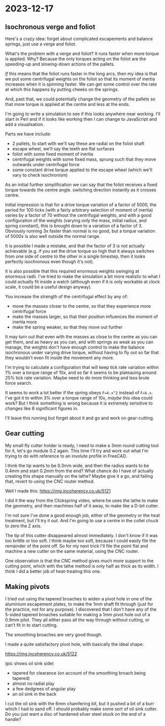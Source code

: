 # 2023-12-17

## Isochronous verge and foliot

Here's a crazy idea: forget about complicated escapements and balance springs, just use a verge and foliot.

What's the problem with a verge and foliot? It runs faster when more torque is applied. Why? Because the only torques
acting on the foliot are the speeding-up and slowing-down actions of the pallets.

*If* this means that the foliot runs faster in the long arcs, then my idea is that we put some centrifugal weights
on the foliot so that its moment of inertia increases when it is spinning faster. We can get some control over the rate at which
this happens by putting cheeks on the springs.

And, past that, we could potentially change the geometry of the pallets so that more torque is applied at the centre and
less at the ends.

I'm going to write a simulation to see if this looks anywhere near working. I'll start in Perl and if it looks like working
then I can change to JavaScript and add a visualisation.

Parts we have include:

 * 2 pallets, to start with we'll say these are radial on the foliot shaft
 * escape wheel, we'll say the teeth are flat surfaces
 * foliot with some fixed moment of inertia
 * centrifugal weights with some fixed mass, sprung such that they move outwards under centrifugal force
 * some constant drive torque applied to the escape wheel (which we'll vary to check isochronism)

As an initial further simplification we can say that the foliot receives a fixed torque towards the centre angle.
switching direction instantly as it crosses centre.

Initial impression is that for a drive torque variation of a factor of 5000, the period for 100 ticks
(with a fairly arbitrary selection of moment of inertia) varies by a factor of 70 without the centrifugal weights,
and with a good configuration of the weights (varying only the mass, initial radius, and spring constant), this is brought
down to a variation of a factor of 3. Obviously running 3x faster than normal is no good, but a torque variation of 5000x
is also well outside the normal range.

It is possible I made a mistake, and that the factor of 3 is not actually achievable (e.g. if you set the drive torque
so high that it always switches from one side of centre to the other in a single timestep, then it looks perfectly
isochronous even though it's not).

It is also possible that this required enormous weights swinging at enormous radii. I've tried to make the simulation
a bit more realistic to what I could actually fit inside a watch (although even if it is only workable at clock scale, it
could be a useful design anyway).

You increase the strength of the centrifugal effect by any of:

 * move the masses closer to the centre, so that they experience more centrifugal force
 * make the masses larger, so that their position influences the moment of inertia more
 * make the spring weaker, so that they move out further

It may turn out that even with the masses as close to the centre as you can get them, and as heavy as you can,
and with springs as weak as you can manage, the weights don't have enough control to make the balance isochronous
under varying drive torque, without having to fly out so far that they wouldn't even fit inside the movement any more.

I'm trying to calculate a configuration that will keep tick rate variation within 1% over a torque range of 10x,
and so far it seems to be plateauing around 25% tick rate variation. Maybe need to do more thinking and less brute
force search.

It seems to work a lot better if the spring obeys `F=k.x^2` instead of `F=k.x`. I've got it to within 3%
over a torque range of 10x, *maybe* this idea could work? But I think something is wrong because it is extremely
sensitive to changes like 8 significant figures in.

I'll leave this running but forget about it and go and work on gear-cutting.

## Gear cutting

My small fly cutter holder is ready, I need to make a 3mm round cutting tool for it, let's go module 0.2 again.
This time I'll try and work out what I'm trying to do with reference to an involute profile in FreeCAD.

I think the tip wants to be 0.3mm wide, and then the radius wants to be 0.4mm and start 0.2mm from the end?
What chance do I have of actually creating this shape manually on the lathe? Maybe give it a go, and failing
that, revert to using the CNC router method.

Well I made this: https://img.incoherency.co.uk/5121

I did it the way from the Clickspring video, where he uses the lathe to make the geometry,
and then machines half of it away, to make like a D-bit cutter.

I'm not sure I've done a good enough job, either of the geometry or the heat treatment,
but I'll try it out. And I'm going to use a centre in the collet chuck to zero the Z axis.

The tip of this cutter disappeared almost immediately. I don't know if it was too brittle or too soft.
I think maybe too soft, because I could easily file the remainder of the point off. So for my next trick
I'll file the point flat and machine a new cutter on the same material, using the CNC router.

One observation is that the CNC method gives much more support to the cutting point, which with the lathe
method is only half as thick as its width. I think I did a better job of heat-treating this one.

## Making pivots

I tried out using the tapered broaches to widen a pivot hole in one of the aluminium escapement plates,
to make the 1mm shaft fit through (just for the practice, not for any purpose). I discovered that I
don't have any of the 5-sided tapered broaches suitable for making a 1mm pivot hole out of a 0.9mm pilot. They all either pass
all the way through without cutting, or can't fit in to start cutting.

The smoothing broaches are very good though.

I made a quite satisfactory pivot hole, with basically the ideal shape:

https://img.incoherency.co.uk/5122

(pic shows oil sink side)

 * tapered for clearance (on account of the smoothing broach being tapered)
 * almost no radial play
 * a few dedgrees of angular play
 * an oil sink in the back

I cut the oil sink with the 6mm chamfering bit, but it pushed a bit of a burr which I had to sand off. I should
probably make some sort of oil sink cutter. Do you just want a disc of hardened silver steel stuck on the end of
a handle?
